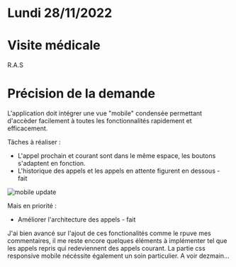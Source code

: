 # Lundi 28/11/2022

# Visite médicale

R.A.S

# Précision de la demande

L'application doit intégrer une vue "mobile" condensée permettant d'accèder facilement à toutes les fonctionnalités rapidement et efficacement.

Tâches à réaliser :
- L'appel prochain et courant sont dans le même espace, les boutons s'adaptent en fonction.
- L'historique des appels et les appels en attente figurent en dessous - fait

![mobile update](../../Coolphone%20mobile%20update.png)

Mais en priorité :
- Améliorer l'architecture des appels - fait

J'ai bien avancé sur l'ajout de ces fonctionalités comme le rpuve mes commentaires, il me reste encore quelques éléments à implémenter tel que les appels repris qui redeviennent des appels courant. La partie css responsive mobile nécéssite également un soin particulier.
A voir dezmain...